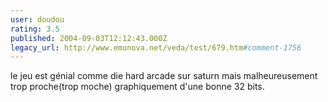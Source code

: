 ```yaml
---
user: doudou
rating: 3.5
published: 2004-09-03T12:12:43.000Z
legacy_url: http://www.emunova.net/veda/test/679.htm#comment-1756
---
```

le jeu est génial comme die hard arcade sur saturn mais malheureusement trop proche(trop moche) graphiquement d'une bonne 32 bits.